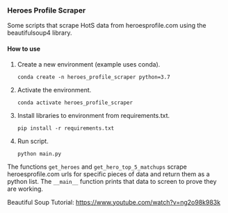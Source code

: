 ### Heroes Profile Scraper
Some scripts that scrape HotS data from heroesprofile.com using the beautifulsoup4 library.

#### How to use
1. Create a new environment (example uses conda).
    ```shell script
    conda create -n heroes_profile_scraper python=3.7
    ```

2. Activate the environment.
    ```shell script
    conda activate heroes_profile_scraper
    ```

3. Install libraries to environment from requirements.txt.
    ```shell script
    pip install -r requirements.txt
    ```

4. Run script.
    ```shell script
   python main.py
   ```
   
The functions `get_heroes` and `get_hero_top_5_matchups` scrape
heroesprofile.com urls for specific pieces of data and return
them as a python list. The `__main__` function prints that data
to screen to prove they are working.

Beautiful Soup Tutorial: https://www.youtube.com/watch?v=ng2o98k983k